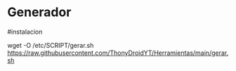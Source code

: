 # Generador

#instalacion

wget -O /etc/SCRIPT/gerar.sh https://raw.githubusercontent.com/ThonyDroidYT/Herramientas/main/gerar.sh
